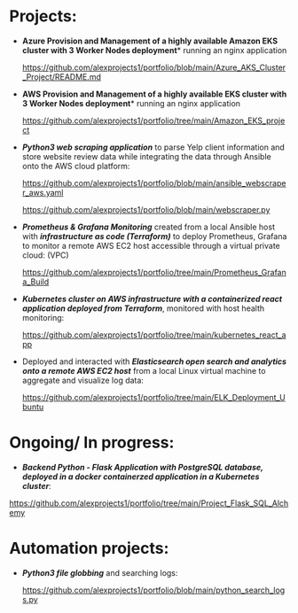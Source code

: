 # Projects:

+ **Azure Provision and Management of a highly available Amazon EKS cluster with 3 Worker Nodes deployment*** running an nginx application

  https://github.com/alexprojects1/portfolio/blob/main/Azure_AKS_Cluster_Project/README.md
  
+ **AWS Provision and Management of a highly available EKS cluster with 3 Worker Nodes deployment*** running an nginx application

  https://github.com/alexprojects1/portfolio/tree/main/Amazon_EKS_project

+ ***Python3 web scraping application*** to parse Yelp client information and store website review data while integrating the data through Ansible onto the AWS cloud platform: 

  https://github.com/alexprojects1/portfolio/blob/main/ansible_webscraper_aws.yaml

  https://github.com/alexprojects1/portfolio/blob/main/webscraper.py

+ ***Prometheus & Grafana Monitoring*** created from a local Ansible host with ***infrastructure as code (Terraform)*** to deploy Prometheus, Grafana to monitor a remote AWS EC2 host accessible through a virtual private cloud: (VPC) 
  
  https://github.com/alexprojects1/portfolio/tree/main/Prometheus_Grafana_Build
  
+ ***Kubernetes cluster on AWS infrastructure with a containerized react application deployed from Terraform***, monitored with host health monitoring:

  https://github.com/alexprojects1/portfolio/tree/main/kubernetes_react_app

+ Deployed and interacted with ***Elasticsearch open search and analytics onto a remote AWS EC2 host*** from a local Linux virtual machine to aggregate and visualize log data:

  https://github.com/alexprojects1/portfolio/tree/main/ELK_Deployment_Ubuntu
  


  

# Ongoing/ In progress:
+ ***Backend Python - Flask Application with PostgreSQL database, deployed in a docker containerzed application in a Kubernetes cluster***:

 https://github.com/alexprojects1/portfolio/tree/main/Project_Flask_SQL_Alchemy

# Automation projects:
+ ***Python3 file globbing*** and searching logs:

  https://github.com/alexprojects1/portfolio/blob/main/python_search_logs.py


